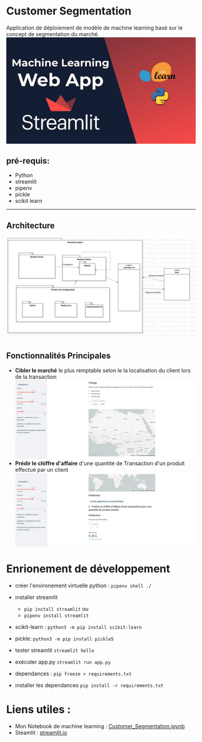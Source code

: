 # Customer Segmentation
Application de déploiement de modèle de machine learning basé sur le concept de segmentation du marché.
![](background.jpg)
## pré-requis:

* Python
* streamlit
* pipenv
* pickle 
* scikit learn

---

## Architecture
![](architechture.png) 
## Fonctionnalités Principales 
* **Cibler le marché** le plus remptable selon le la 
localisation du client lors de la transaction
![](img1.png)
* **Prédir le chiffre d'affaire** d'une quantité de Transaction d'un produit effectué par un client
![](img2.png)

# Enrionement de développement

* créer l'environement virtuelle python : `pipenv shell ./`
* installer streamlit 
    * `pip install streamlit` ou
    * `pipenv install streamlit`
* scikit-learn : `python3 -m pip install scikit-learn`
* pickle: `python3 -m pip install pickle5`
* tester streamlit `streamlit hello`
* exécuter app.py `streamlit run app.py`

* dependances : `pip freeze > requirements.txt`
* installer les dependances `pip install -r requirements.txt`


# Liens utiles : 

* Mon Notebook de machine learning : [Customer_Segmentation.ipynb](https://github.com/lmlouis/IntroductionIA/blob/main/Customer_Segmentation.ipynb)
* Steamlit : [streamlit.io](https://streamlit.io/)
  